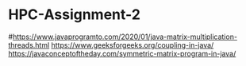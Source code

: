 # HPC-Assignment-2
#https://www.javaprogramto.com/2020/01/java-matrix-multiplication-threads.html
https://www.geeksforgeeks.org/coupling-in-java/
https://javaconceptoftheday.com/symmetric-matrix-program-in-java/